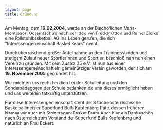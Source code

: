 ```yaml
---
layout: page
title: Gründung
---
```


Am Montag, dem **16.02.2004**, wurde an der Bischöflichen Maria-Montessori Gesamtschule nach der Idee von Freddy Otten und Rainer Zielke eine Rollstuhlbasketball AG ins Leben gerufen, die sich "Interessengemeinschaft Basket Bears" nennt.

Durch überraschend großer Anteilnahme an den Trainingsstunden und stetigem Zulauf neuer Sportlerinnen und Sportler, beschloß man nun einen Verein zu gründen. Mit dem Zusatz 05 e.V. ist nun aus einer Interessengemeinschaft ein gemeinütziger Verein geworden, der sich am **19. November 2005** gegründet hat.

Wir möchten uns recht herzlich bei der Schulleitung und den Sonderpädagogen der Schule bedanken die uns dieses ermöglicht haben und uns weiterhin tatkräftig unterstützen.

Für diese Interessengemeinschaft steht der 3 fache österreichische Basketballmeister Superfund Bulls Kapfenberg Pate, dessen früheren Namen wir auch mit Stolz tragen: Basket Bears Auch hier ein Dankeschön nach Österreich zum Vorstand der Superfund Bulls Kapfenberg und natürlich an Frau Eckert.

